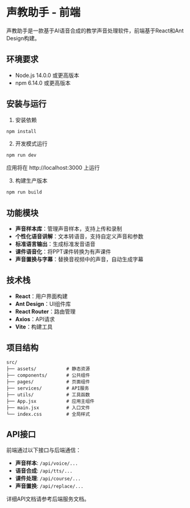 # 声教助手 - 前端

声教助手是一款基于AI语音合成的教学声音处理软件，前端基于React和Ant Design构建。

## 环境要求

- Node.js 14.0.0 或更高版本
- npm 6.14.0 或更高版本

## 安装与运行

1. 安装依赖

```bash
npm install
```

2. 开发模式运行

```bash
npm run dev
```

应用将在 http://localhost:3000 上运行

3. 构建生产版本

```bash
npm run build
```

## 功能模块

- **声音样本库**：管理声音样本，支持上传和录制
- **个性化语音讲解**：文本转语音，支持自定义声音和参数
- **标准语言输出**：生成标准发音语音
- **课件语音化**：将PPT课件转换为有声课件
- **声音置换与字幕**：替换音视频中的声音，自动生成字幕

## 技术栈

- **React**：用户界面构建
- **Ant Design**：UI组件库
- **React Router**：路由管理
- **Axios**：API请求
- **Vite**：构建工具

## 项目结构

```
src/
├── assets/           # 静态资源
├── components/       # 公共组件
├── pages/            # 页面组件
├── services/         # API服务
├── utils/            # 工具函数
├── App.jsx           # 应用主组件
├── main.jsx          # 入口文件
└── index.css         # 全局样式
```

## API接口

前端通过以下接口与后端通信：

- **声音样本**: `/api/voice/...`
- **语音合成**: `/api/tts/...`
- **课件处理**: `/api/course/...`
- **声音置换**: `/api/replace/...`

详细API文档请参考后端服务文档。